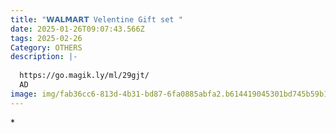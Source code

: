 ```yaml
---
title: "𝗪𝗔𝗟𝗠𝗔𝗥𝗧 Velentine Gift set "
date: 2025-01-26T09:07:43.566Z
tags: 2025-02-26
Category: OTHERS
description: |-
  
  https://go.magik.ly/ml/29gjt/
  AD
image: img/fab36cc6-813d-4b31-bd87-6fa0885abfa2.b614419045301bd745b59b181a77a685.webp
---
```

\*